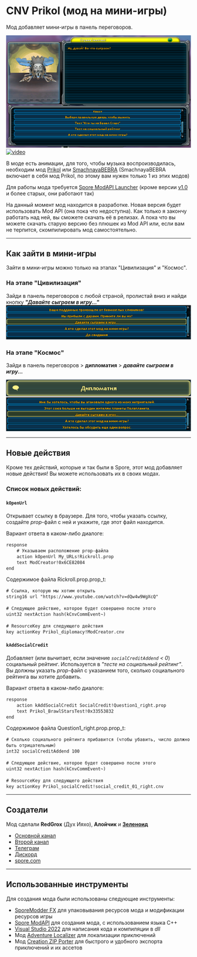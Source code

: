 # CNV Prikol (мод на мини-игры)

Мод добавляет мини-игры в панель переговоров.

![CNV_Prikol](CNV_Prikol.png "Главное меню мода")
[![video](https://i.ytimg.com/vi/RqXKcPD1Qsc/hqdefault.jpg?sqp=-oaymwEcCPYBEIoBSFXyq4qpAw4IARUAAIhCGAFwAcABBg==&rs=AOn4CLDag9FJ2hAImwiv9Pp3cM9tXxCNfQ "Видео")](https://www.youtube.com/watch?v=RqXKcPD1Qsc)

В моде есть анимации, для того, чтобы музыка воспроизводилась, необходим мод [Prikol](https://www.youtube.com/watch?v=O9_V5AUnSss) или [SmachnayaBEBRA](https://www.youtube.com/watch?v=LRsF8qaEPvQ) (SmachnayaBEBRA включает в себя мод Prikol, по этому вам нужен только 1 из этих модов)

Для работы мода требуется [Spore ModAPI Launcher](https://davoonline.com/sporemodder/rob55rod/ModAPI/Public/) (кроме версии [v1.0](https://github.com/RedGrox2013/CNV-Prikol/releases/tag/v1.0) и более старых, они работают так)

На данный момент мод находится в разработке. Новая версия будет использовать Mod API (она пока что недоступна). Как только я закончу работать над ней, вы сможете скачать её в релизах. А пока что вы можете скачать старую версию без плюшек из Mod API или, если вам не терпится, скомпилировать мод самостоятельно.

___

## Как зайти в мини-игры

Зайти в мини-игры можно только на этапах "Цивилизация" и "Космос".

### На этапе "Цивилизация"

Зайди в панель переговоров с любой страной, пролистай вниз и найди кнопку ***"Давайте сыграем в игру..."***
![Civilization](Civilization.png)

### На этапе "Космос"

Зайди в панель переговоров > **дипломатия** > ***давайте сыграем в игру...***

![Space1](Space1.png)
![Space2](Space2.png)

___

## Новые действия

Кроме тех действий, которые и так были в Spore, этот мод добавляет новые действия! Вы можете использовать их в своих модах.

### Список новых действий:

#### `kOpenUrl`

Открывает ссылку в браузере. Для того, чтобы указать ссылку, создайте *prop*-файл с ней и укажите, где этот файл находится.

Вариант ответа в каком-либо диалоге:
```
response
	# Указываем расположение prop-файла
	action kOpenUrl My_URLs!Rickroll.prop
	text ModCreator!0x6CE82084
end
```
Содержимое файла Rickroll.prop.prop_t:
```
# Ссылка, которую мы хотим открыть
string16 url "https://www.youtube.com/watch?v=dQw4w9WgXcQ"

# Следующее действие, которое будет совершено после этого
uint32 nextAction hash(kCnvCommEvent~)

# ResourceKey для следующего действия
key actionKey Prikol_diplomacy!ModCreator.cnv
```

#### `kAddSocialCredit`

Добавляет (или вычитает, если значение *`socialCreditAddend` < 0*) социальный рейтинг. Используется в *"тесте на социальный рейтинг"*. Вы должны указать *prop*-файл с указанием того, сколько социального рейтинга вы хотите добавить.

Вариант ответа в каком-либо диалоге:
```
response
	action kAddSocialCredit SocialCredit!Question1_right.prop
	text Prikol_BrawlStarsTest!0x33553832
end
```
Содержимое файла Question1_right.prop.prop_t:
```
# Сколько социального рейтинга прибавится (чтобы убавить, число должно быть отрицательным)
int32 socialCreditAddend 100

# Следующее действие, которое будет совершено после этого
uint32 nextAction hash(kCnvCommEvent~)

# ResourceKey для следующего действия
key actionKey Prikol_socialCredit!social_credit_01_right.cnv

```

___

## Создатели

Мод сделали **RedGrox** (Дух Ияхо), **Алойчик** и [**Зеленоид**](https://www.youtube.com/channel/UCbJcB6MJciYAmjKKHpkgydA)

* [Основной канал](https://www.youtube.com/c/ДухИяхо)
* [Второй канал](https://www.youtube.com/c/КрутойДухИяхо2013)
* [Телеграм](https://t.me/SporeRedGroxMods)
* [Дискорд](https://discord.gg/Wk5XWWewRh)
* [spore.com](http://www.spore.com/view/myspore/RedGrox)

___

## Использованные инструменты

Для создания мода были использованы следующие инструменты:

* [SporeModder FX](https://github.com/emd4600/SporeModder-FX) для упаковывания ресурсов мода и модификации ресурсов игры
* [Spore ModAPI](https://github.com/emd4600/Spore-ModAPI) для создания мода, с использованием языка C++
* [Visual Studio 2022](https://visualstudio.microsoft.com/) для написания кода и компиляции в *dll*
* Мод [Adventure Localizer](https://github.com/Liskomato/Spore-AdventureLocalizer) для локализации приключений
* Мод [Creation ZIP Porter](https://github.com/Liskomato/Spore-CreationZIP-Porter) для быстрого и удобного экспорта приключений и их ассетов